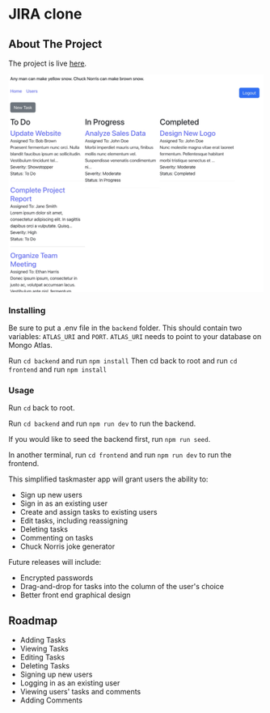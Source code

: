 [product-screenshot]: screenshot.jpg

# JIRA clone

## About The Project

The project is live [here](https://superb-profiterole-406aa1.netlify.app/).

![Product Name Screen Shot][product-screenshot]

### Installing

Be sure to put a .env file in the `backend` folder. This should contain two variables: `ATLAS_URI` and `PORT`. `ATLAS_URI` needs to point to your database on Mongo Atlas.

Run `cd backend` and run `npm install`
Then cd back to root and run `cd frontend` and run `npm install`

### Usage

Run `cd` back to root.

Run `cd backend` and run `npm run dev` to run the backend.

If you would like to seed the backend first, run `npm run seed`.

In another terminal, run `cd frontend` and run `npm run dev` to run the frontend.

This simplified taskmaster app will grant users the ability to:

- Sign up new users
- Sign in as an existing user
- Create and assign tasks to existing users
- Edit tasks, including reassigning
- Deleting tasks
- Commenting on tasks
- Chuck Norris joke generator

Future releases will include:

- Encrypted passwords
- Drag-and-drop for tasks into the column of the user's choice
- Better front end graphical design

## Roadmap

- Adding Tasks
- Viewing Tasks
- Editing Tasks
- Deleting Tasks
- Signing up new users
- Logging in as an existing user
- Viewing users' tasks and comments
- Adding Comments
